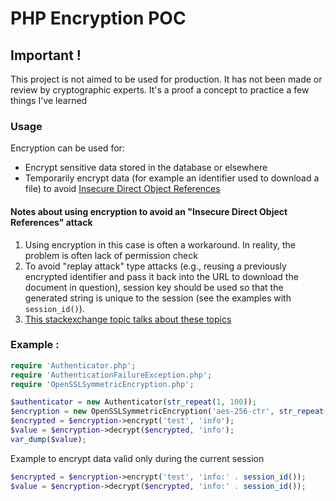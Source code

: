 # PHP Encryption POC

## Important ! 
This project is not aimed to be used for production. It has not been made or review by cryptographic 
experts. It's a proof a concept to practice a few things I've learned

### Usage
Encryption can be used for:
- Encrypt sensitive data stored in the database or elsewhere
- Temporarily encrypt data (for example an identifier used to download a file)
  to avoid [Insecure Direct Object References](https://wiki.owasp.org/index.php/Top_10_2013-A4-Insecure_Direct_Object_References)

#### Notes about using encryption to avoid an "Insecure Direct Object References" attack
1. Using encryption in this case is often a workaround. In reality, the problem is often lack of permission check
2. To avoid "replay attack" type attacks (e.g., reusing a previously encrypted identifier
   and pass it back into the URL to download the document in question), session key should be used so that the generated string
   is unique to the session (see the examples with `session_id()`).
3. [This stackexchange topic talks about these topics](https://security.stackexchange.com/questions/34277/avoiding-direct-object-references)

### Example :

```php
require 'Authenticator.php';
require 'AuthenticationFailureException.php';
require 'OpenSSLSymmetricEncryption.php';

$authenticator = new Authenticator(str_repeat(1, 100));
$encryption = new OpenSSLSymmetricEncryption('aes-256-ctr', str_repeat(1, 100), $authenticator);
$encrypted = $encryption->encrypt('test', 'info');
$value = $encryption->decrypt($encrypted, 'info');
var_dump($value);
```

Example to encrypt data valid only during the current session
```php
$encrypted = $encryption->encrypt('test', 'info:' . session_id());
$value = $encryption->decrypt($encrypted, 'info:' . session_id());
```
